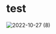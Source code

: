 # test
![2022-10-27 (8)](https://user-images.githubusercontent.com/116745660/198380897-463c8871-b361-4b6b-8432-8e92dc5aa56a.png)
